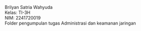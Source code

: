 Brilyan Satria Wahyuda <br>
Kelas: TI-3H  <br>
NIM: 2241720019 <br>
Folder pengumpulan tugas Administrasi dan keamanan jaringan
